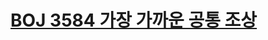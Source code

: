 # [BOJ 3584 가장 가까운 공통 조상](https://www.acmicpc.net/problem/3584)
<!--tags: dfs, graph, lca, traversal, tree-->
